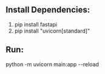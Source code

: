 ## Install Dependencies:
1. pip install fastapi 
2. pip install "uvicorn[standard]"

## Run: 
python -m uvicorn main:app --reload

